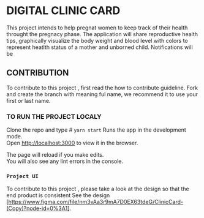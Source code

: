 # DIGITAL CLINIC CARD

This project intends to help pregnat women to keep track of their health throught the pregnacy phase. The application will share reproductive health tips, graphically visualize the body weight and blood level with colors to represent heatlth status of a mother and unborned child. Notifications will be

## CONTRIBUTION

To contribute to this project , first read the how to contribute guideline. Fork and create the branch with meaning ful name, we recommend it to use your first or last name.

### TO RUN THE PROJECT LOCALY

Clone the repo and type # `yarn start`
Runs the app in the development mode.\
Open [http://localhost:3000](http://localhost:3000) to view it in the browser.

The page will reload if you make edits.\
You will also see any lint errors in the console.

### `Project UI`

To contribute to this project , please take a look at the design so that the end product is consistent
See the design [https://www.figma.com/file/nm3vAa3r9mA7D0EX63tdeG/ClinicCard-(Copy)?node-id=0%3A1].
